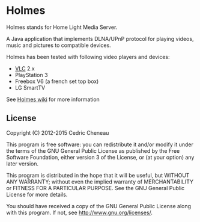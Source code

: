 Holmes
============================

Holmes stands for Home Light Media Server.

A Java application that implements DLNA/UPnP protocol for playing videos, music and  pictures to compatible devices.

Holmes has been tested with following video players and devices:
* [VLC](http://www.videolan.org/vlc/) 2.x
* PlayStation 3
* Freebox V6 (a french set top box)
* LG SmartTV


See [Holmes wiki](https://github.com/ccheneau/Holmes/wiki) for more information


## License
 
Copyright (C) 2012-2015  Cedric Cheneau

This program is free software: you can redistribute it and/or modify
it under the terms of the GNU General Public License as published by
the Free Software Foundation, either version 3 of the License, or
(at your option) any later version.
 
This program is distributed in the hope that it will be useful,
but WITHOUT ANY WARRANTY; without even the implied warranty of
MERCHANTABILITY or FITNESS FOR A PARTICULAR PURPOSE.  See the
GNU General Public License for more details.
 
You should have received a copy of the GNU General Public License
along with this program.  If not, see <http://www.gnu.org/licenses/>.
